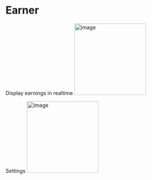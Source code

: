 # Earner
Display earnings in realtime
<img width="194" alt="image" src="https://user-images.githubusercontent.com/2292809/196509812-21efe38e-ad6e-4318-b5d9-6bdab78bcbc5.png">

Settings
<img width="194" alt="image" src="https://user-images.githubusercontent.com/2292809/196509886-ef5f17de-d706-45d1-a1c7-181808357a33.png">
